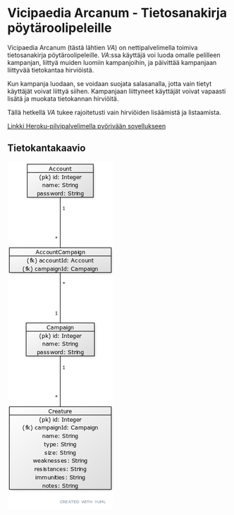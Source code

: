 # Vicipaedia Arcanum - Tietosanakirja pöytäroolipeleille

Vicipaedia Arcanum (tästä lähtien *VA*) on nettipalvelimella toimiva tietosanakirja pöytäroolipeleille. *VA*:ssa käyttäjä voi luoda omalle pelilleen kampanjan, liittyä muiden luomiin kampanjoihin, ja päivittää kampanjaan liittyvää tietokantaa hirviöistä.

Kun kampanja luodaan, se voidaan suojata salasanalla, jotta vain tietyt käyttäjät voivat liittyä siihen. Kampanjaan liittyneet käyttäjät voivat vapaasti lisätä ja muokata tietokannan hirviöitä.

Tällä hetkellä *VA* tukee rajoitetusti vain hirviöiden lisäämistä ja listaamista.

[Linkki Heroku-pilvipalvelimella pyörivään sovellukseen](https://vicipaedia-arcanum.herokuapp.com/)

## Tietokantakaavio

![kaavio](/documentation/Pictures/DBDiagram.png)